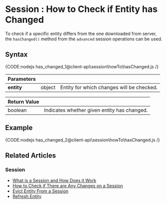 # Session : How to Check if Entity has Changed

To check if a specific entity differs from the one downloaded from server, the `hasChanged()` method from the `advanced` session operations can be used.

## Syntax

{CODE:nodejs has_changed_1@client-api\session\howTo\hasChanged.js /}

| Parameters | | |
| ------------- | ------------- | ----- |
| **entity** | object | Entity for which changes will be checked. |

| Return Value | |
| ------------- | ----- |
| boolean | Indicates whether given entity has changed. |

## Example

{CODE:nodejs has_changed_2@client-api\session\howTo\hasChanged.js /}

## Related Articles

### Session

- [What is a Session and How Does it Work](../../../client-api/session/what-is-a-session-and-how-does-it-work)
- [How to Check if There are Any Changes on a Session](../../../client-api/session/how-to/check-if-there-are-any-changes-on-a-session)
- [Evict Entity From a Session](../../../client-api/session/how-to/evict-entity-from-a-session)
- [Refresh Entity](../../../client-api/session/how-to/refresh-entity)

